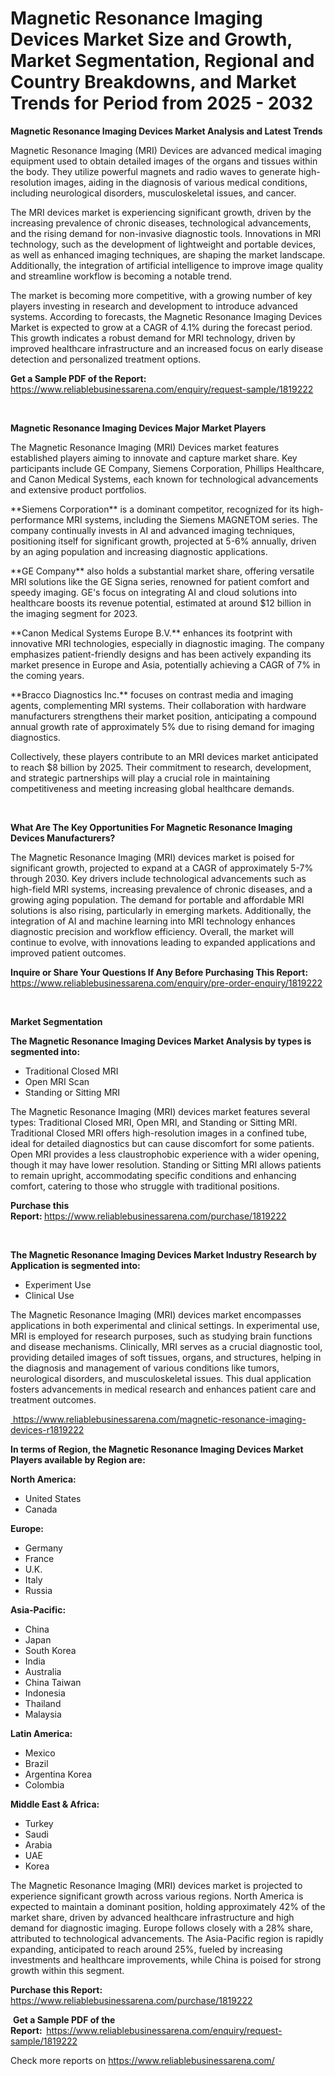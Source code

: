 <p><h1>Magnetic Resonance Imaging Devices Market Size and Growth, Market Segmentation, Regional and Country Breakdowns, and Market Trends for Period from 2025 -  2032</h1></p><p><strong>Magnetic Resonance Imaging Devices Market Analysis and Latest Trends</strong></p>
<p><p>Magnetic Resonance Imaging (MRI) Devices are advanced medical imaging equipment used to obtain detailed images of the organs and tissues within the body. They utilize powerful magnets and radio waves to generate high-resolution images, aiding in the diagnosis of various medical conditions, including neurological disorders, musculoskeletal issues, and cancer. </p><p>The MRI devices market is experiencing significant growth, driven by the increasing prevalence of chronic diseases, technological advancements, and the rising demand for non-invasive diagnostic tools. Innovations in MRI technology, such as the development of lightweight and portable devices, as well as enhanced imaging techniques, are shaping the market landscape. Additionally, the integration of artificial intelligence to improve image quality and streamline workflow is becoming a notable trend.</p><p>The market is becoming more competitive, with a growing number of key players investing in research and development to introduce advanced systems. According to forecasts, the Magnetic Resonance Imaging Devices Market is expected to grow at a CAGR of 4.1% during the forecast period. This growth indicates a robust demand for MRI technology, driven by improved healthcare infrastructure and an increased focus on early disease detection and personalized treatment options.</p></p>
<p><strong>Get a Sample PDF of the Report:&nbsp;</strong> <a href="https://www.reliablebusinessarena.com/enquiry/request-sample/1819222?utm_campaign=2141&utm_medium=2&utm_source=Github&utm_content=ia&utm_term=27022025&utm_id=magnetic-resonance-imaging-devices">https://www.reliablebusinessarena.com/enquiry/request-sample/1819222</a></p>
<p>&nbsp;</p>
<p><strong>Magnetic Resonance Imaging Devices Major Market Players</strong></p>
<p><p>The Magnetic Resonance Imaging (MRI) Devices market features established players aiming to innovate and capture market share. Key participants include GE Company, Siemens Corporation, Phillips Healthcare, and Canon Medical Systems, each known for technological advancements and extensive product portfolios.</p><p>**Siemens Corporation** is a dominant competitor, recognized for its high-performance MRI systems, including the Siemens MAGNETOM series. The company continually invests in AI and advanced imaging techniques, positioning itself for significant growth, projected at 5-6% annually, driven by an aging population and increasing diagnostic applications.</p><p>**GE Company** also holds a substantial market share, offering versatile MRI solutions like the GE Signa series, renowned for patient comfort and speedy imaging. GE's focus on integrating AI and cloud solutions into healthcare boosts its revenue potential, estimated at around $12 billion in the imaging segment for 2023.</p><p>**Canon Medical Systems Europe B.V.** enhances its footprint with innovative MRI technologies, especially in diagnostic imaging. The company emphasizes patient-friendly designs and has been actively expanding its market presence in Europe and Asia, potentially achieving a CAGR of 7% in the coming years.</p><p>**Bracco Diagnostics Inc.** focuses on contrast media and imaging agents, complementing MRI systems. Their collaboration with hardware manufacturers strengthens their market position, anticipating a compound annual growth rate of approximately 5% due to rising demand for imaging diagnostics.</p><p>Collectively, these players contribute to an MRI devices market anticipated to reach $8 billion by 2025. Their commitment to research, development, and strategic partnerships will play a crucial role in maintaining competitiveness and meeting increasing global healthcare demands.</p></p>
<p>&nbsp;</p>
<p><strong>What Are The Key Opportunities For Magnetic Resonance Imaging Devices Manufacturers?</strong></p>
<p><p>The Magnetic Resonance Imaging (MRI) devices market is poised for significant growth, projected to expand at a CAGR of approximately 5-7% through 2030. Key drivers include technological advancements such as high-field MRI systems, increasing prevalence of chronic diseases, and a growing aging population. The demand for portable and affordable MRI solutions is also rising, particularly in emerging markets. Additionally, the integration of AI and machine learning into MRI technology enhances diagnostic precision and workflow efficiency. Overall, the market will continue to evolve, with innovations leading to expanded applications and improved patient outcomes.</p></p>
<p><strong>Inquire or Share Your Questions If Any Before Purchasing This Report:</strong> <a href="https://www.reliablebusinessarena.com/enquiry/pre-order-enquiry/1819222?utm_campaign=2141&utm_medium=2&utm_source=Github&utm_content=ia&utm_term=27022025&utm_id=magnetic-resonance-imaging-devices">https://www.reliablebusinessarena.com/enquiry/pre-order-enquiry/1819222</a></p>
<p>&nbsp;</p>
<p><strong>Market Segmentation</strong></p>
<p><strong>The Magnetic Resonance Imaging Devices Market Analysis by types is segmented into:</strong></p>
<p><ul><li>Traditional Closed MRI</li><li>Open MRI Scan</li><li>Standing or Sitting MRI</li></ul></p>
<p><p>The Magnetic Resonance Imaging (MRI) devices market features several types: Traditional Closed MRI, Open MRI, and Standing or Sitting MRI. Traditional Closed MRI offers high-resolution images in a confined tube, ideal for detailed diagnostics but can cause discomfort for some patients. Open MRI provides a less claustrophobic experience with a wider opening, though it may have lower resolution. Standing or Sitting MRI allows patients to remain upright, accommodating specific conditions and enhancing comfort, catering to those who struggle with traditional positions.</p></p>
<p><strong>Purchase this Report:&nbsp;</strong><a href="https://www.reliablebusinessarena.com/purchase/1819222?utm_campaign=2141&utm_medium=2&utm_source=Github&utm_content=ia&utm_term=27022025&utm_id=magnetic-resonance-imaging-devices">https://www.reliablebusinessarena.com/purchase/1819222</a></p>
<p>&nbsp;</p>
<p><strong>The Magnetic Resonance Imaging Devices Market Industry Research by Application is segmented into:</strong></p>
<p><ul><li>Experiment Use</li><li>Clinical Use</li></ul></p>
<p><p>The Magnetic Resonance Imaging (MRI) devices market encompasses applications in both experimental and clinical settings. In experimental use, MRI is employed for research purposes, such as studying brain functions and disease mechanisms. Clinically, MRI serves as a crucial diagnostic tool, providing detailed images of soft tissues, organs, and structures, helping in the diagnosis and management of various conditions like tumors, neurological disorders, and musculoskeletal issues. This dual application fosters advancements in medical research and enhances patient care and treatment outcomes.</p></p>
<p><a href="https://www.reliablebusinessarena.com/magnetic-resonance-imaging-devices-r1819222?utm_campaign=2141&utm_medium=2&utm_source=Github&utm_content=ia&utm_term=27022025&utm_id=magnetic-resonance-imaging-devices">&nbsp;https://www.reliablebusinessarena.com/magnetic-resonance-imaging-devices-r1819222</a></p>
<p><strong>In terms of Region, the Magnetic Resonance Imaging Devices Market Players available by Region are:</strong></p>
<p>
    <p> <strong> North America: </strong>
        <ul>
            <li>United States</li>
            <li>Canada</li>
        </ul>
        </p> 
    <p> <strong> Europe: </strong>
        <ul>
            <li>Germany</li>
            <li>France</li>
            <li>U.K.</li>
            <li>Italy</li>
            <li>Russia</li>
        </ul>
        </p> 
    <p> <strong> Asia-Pacific: </strong>
        <ul>
            <li>China</li>
            <li>Japan</li>
            <li>South Korea</li>
            <li>India</li>
            <li>Australia</li>
            <li>China Taiwan</li>
            <li>Indonesia</li>
            <li>Thailand</li>
            <li>Malaysia</li>
        </ul>
        </p> 
    <p> <strong> Latin America: </strong>
        <ul>
            <li>Mexico</li>
            <li>Brazil</li>
            <li>Argentina Korea</li>
            <li>Colombia</li>
        </ul>
        </p> 
    <p> <strong> Middle East & Africa: </strong>
        <ul>
            <li>Turkey</li>
            <li>Saudi</li>
            <li>Arabia</li>
            <li>UAE</li>
            <li>Korea</li>
        </ul>
    </p>
    </p>
<p><p>The Magnetic Resonance Imaging (MRI) devices market is projected to experience significant growth across various regions. North America is expected to maintain a dominant position, holding approximately 42% of the market share, driven by advanced healthcare infrastructure and high demand for diagnostic imaging. Europe follows closely with a 28% share, attributed to technological advancements. The Asia-Pacific region is rapidly expanding, anticipated to reach around 25%, fueled by increasing investments and healthcare improvements, while China is poised for strong growth within this segment.</p></p>
<p><strong>Purchase this Report: </strong><a href="https://www.reliablebusinessarena.com/purchase/1819222?utm_campaign=2141&utm_medium=2&utm_source=Github&utm_content=ia&utm_term=27022025&utm_id=magnetic-resonance-imaging-devices">https://www.reliablebusinessarena.com/purchase/1819222</a></p>
<p>&nbsp;<strong>Get a Sample PDF of the Report:&nbsp;&nbsp;</strong><a href="https://www.reliablebusinessarena.com/enquiry/request-sample/1819222?utm_campaign=2141&utm_medium=2&utm_source=Github&utm_content=ia&utm_term=27022025&utm_id=magnetic-resonance-imaging-devices">https://www.reliablebusinessarena.com/enquiry/request-sample/1819222</a></p>
<p><strong></strong></p>
<p>Check more reports on <a href="https://www.reliablebusinessarena.com/?utm_campaign=2141&utm_medium=2&utm_source=Github&utm_content=ia&utm_term=27022025&utm_id=magnetic-resonance-imaging-devices">https://www.reliablebusinessarena.com/</a></p>